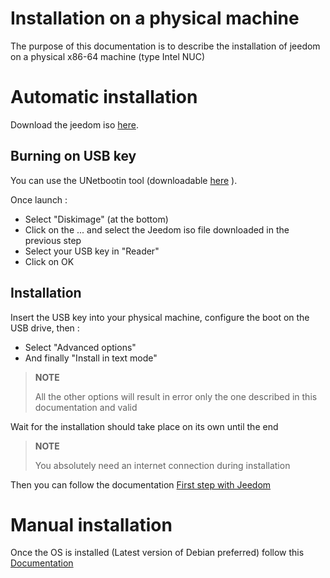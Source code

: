 # Installation on a physical machine

The purpose of this documentation is to describe the installation of jeedom on a physical x86-64 machine (type Intel NUC)

# Automatic installation

Download the jeedom iso [here](https://images.jeedom.com/x86-64/).

## Burning on USB key

You can use the UNetbootin tool (downloadable [here](https://unetbootin.github.io/) ).

Once launch : 

- Select "Diskimage" (at the bottom)
- Click on the ... and select the Jeedom iso file downloaded in the previous step
- Select your USB key in "Reader"
- Click on OK

## Installation

Insert the USB key into your physical machine, configure the boot on the USB drive, then : 

- Select "Advanced options"
- And finally "Install in text mode"

>**NOTE**
>
>All the other options will result in error only the one described in this documentation and valid

Wait for the installation should take place on its own until the end

>**NOTE**
>
>You absolutely need an internet connection during installation

Then you can follow the documentation [First step with Jeedom](https://doc.jeedom.com/en_US/premiers-pas/index)

# Manual installation

Once the OS is installed (Latest version of Debian preferred) follow this [Documentation](https://doc.jeedom.com/en_US/installation/cli)



